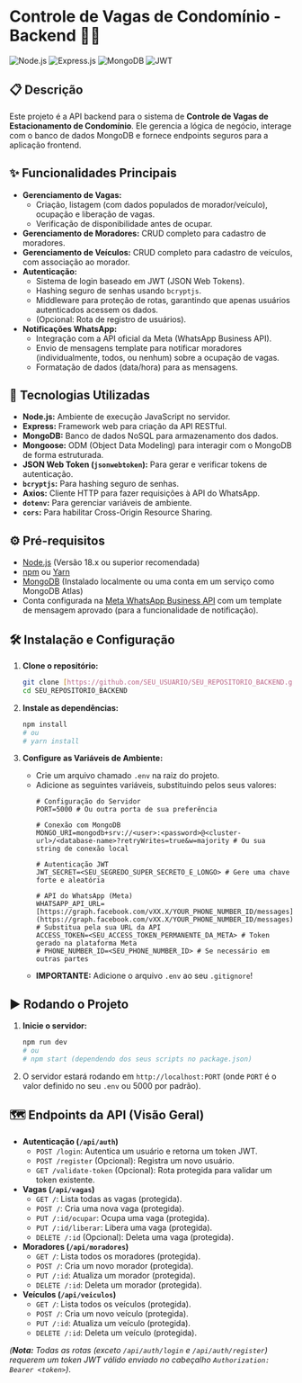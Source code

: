 # Controle de Vagas de Condomínio - Backend 🏢🚗

![Node.js](https://img.shields.io/badge/Node.js-339933?style=for-the-badge&logo=nodedotjs&logoColor=white) ![Express.js](https://img.shields.io/badge/Express.js-000000?style=for-the-badge&logo=express&logoColor=white) ![MongoDB](https://img.shields.io/badge/MongoDB-4EA94B?style=for-the-badge&logo=mongodb&logoColor=white) ![JWT](https://img.shields.io/badge/JWT-000000?style=for-the-badge&logo=jsonwebtokens&logoColor=white)

## 📋 Descrição

Este projeto é a API backend para o sistema de **Controle de Vagas de Estacionamento de Condomínio**. Ele gerencia a lógica de negócio, interage com o banco de dados MongoDB e fornece endpoints seguros para a aplicação frontend.

## ✨ Funcionalidades Principais

* **Gerenciamento de Vagas:**
    * Criação, listagem (com dados populados de morador/veículo), ocupação e liberação de vagas.
    * Verificação de disponibilidade antes de ocupar.
* **Gerenciamento de Moradores:** CRUD completo para cadastro de moradores.
* **Gerenciamento de Veículos:** CRUD completo para cadastro de veículos, com associação ao morador.
* **Autenticação:**
    * Sistema de login baseado em JWT (JSON Web Tokens).
    * Hashing seguro de senhas usando `bcryptjs`.
    * Middleware para proteção de rotas, garantindo que apenas usuários autenticados acessem os dados.
    * (Opcional: Rota de registro de usuários).
* **Notificações WhatsApp:**
    * Integração com a API oficial da Meta (WhatsApp Business API).
    * Envio de mensagens template para notificar moradores (individualmente, todos, ou nenhum) sobre a ocupação de vagas.
    * Formatação de dados (data/hora) para as mensagens.

## 🚀 Tecnologias Utilizadas

* **Node.js:** Ambiente de execução JavaScript no servidor.
* **Express:** Framework web para criação da API RESTful.
* **MongoDB:** Banco de dados NoSQL para armazenamento dos dados.
* **Mongoose:** ODM (Object Data Modeling) para interagir com o MongoDB de forma estruturada.
* **JSON Web Token (`jsonwebtoken`):** Para gerar e verificar tokens de autenticação.
* **`bcryptjs`:** Para hashing seguro de senhas.
* **Axios:** Cliente HTTP para fazer requisições à API do WhatsApp.
* **`dotenv`:** Para gerenciar variáveis de ambiente.
* **`cors`:** Para habilitar Cross-Origin Resource Sharing.

## ⚙️ Pré-requisitos

* [Node.js](https://nodejs.org/) (Versão 18.x ou superior recomendada)
* [npm](https://www.npmjs.com/) ou [Yarn](https://yarnpkg.com/)
* [MongoDB](https://www.mongodb.com/try/download/community) (Instalado localmente ou uma conta em um serviço como MongoDB Atlas)
* Conta configurada na [Meta WhatsApp Business API](https://developers.facebook.com/docs/whatsapp/cloud-api/) com um template de mensagem aprovado (para a funcionalidade de notificação).

## 🛠️ Instalação e Configuração

1.  **Clone o repositório:**
    ```bash
    git clone [https://github.com/SEU_USUARIO/SEU_REPOSITORIO_BACKEND.git](https://github.com/SEU_USUARIO/SEU_REPOSITORIO_BACKEND.git)
    cd SEU_REPOSITORIO_BACKEND
    ```

2.  **Instale as dependências:**
    ```bash
    npm install
    # ou
    # yarn install
    ```

3.  **Configure as Variáveis de Ambiente:**
    * Crie um arquivo chamado `.env` na raiz do projeto.
    * Adicione as seguintes variáveis, substituindo pelos seus valores:
        ```.env
        # Configuração do Servidor
        PORT=5000 # Ou outra porta de sua preferência

        # Conexão com MongoDB
        MONGO_URI=mongodb+srv://<user>:<password>@<cluster-url>/<database-name>?retryWrites=true&w=majority # Ou sua string de conexão local

        # Autenticação JWT
        JWT_SECRET=<SEU_SEGREDO_SUPER_SECRETO_E_LONGO> # Gere uma chave forte e aleatória

        # API do WhatsApp (Meta)
        WHATSAPP_API_URL=[https://graph.facebook.com/vXX.X/YOUR_PHONE_NUMBER_ID/messages](https://graph.facebook.com/vXX.X/YOUR_PHONE_NUMBER_ID/messages) # Substitua pela sua URL da API
        ACCESS_TOKEN=<SEU_ACCESS_TOKEN_PERMANENTE_DA_META> # Token gerado na plataforma Meta
        # PHONE_NUMBER_ID=<SEU_PHONE_NUMBER_ID> # Se necessário em outras partes
        ```
    * **IMPORTANTE:** Adicione o arquivo `.env` ao seu `.gitignore`!

## ▶️ Rodando o Projeto

1.  **Inicie o servidor:**
    ```bash
    npm run dev
    # ou
    # npm start (dependendo dos seus scripts no package.json)
    ```
2.  O servidor estará rodando em `http://localhost:PORT` (onde `PORT` é o valor definido no seu `.env` ou 5000 por padrão).

## 🗺️ Endpoints da API (Visão Geral)

* **Autenticação (`/api/auth`)**
    * `POST /login`: Autentica um usuário e retorna um token JWT.
    * `POST /register` (Opcional): Registra um novo usuário.
    * `GET /validate-token` (Opcional): Rota protegida para validar um token existente.
* **Vagas (`/api/vagas`)**
    * `GET /`: Lista todas as vagas (protegida).
    * `POST /`: Cria uma nova vaga (protegida).
    * `PUT /:id/ocupar`: Ocupa uma vaga (protegida).
    * `PUT /:id/liberar`: Libera uma vaga (protegida).
    * `DELETE /:id` (Opcional): Deleta uma vaga (protegida).
* **Moradores (`/api/moradores`)**
    * `GET /`: Lista todos os moradores (protegida).
    * `POST /`: Cria um novo morador (protegida).
    * `PUT /:id`: Atualiza um morador (protegida).
    * `DELETE /:id`: Deleta um morador (protegida).
* **Veículos (`/api/veiculos`)**
    * `GET /`: Lista todos os veículos (protegida).
    * `POST /`: Cria um novo veículo (protegida).
    * `PUT /:id`: Atualiza um veículo (protegida).
    * `DELETE /:id`: Deleta um veículo (protegida).

*(**Nota:** Todas as rotas (exceto `/api/auth/login` e `/api/auth/register`) requerem um token JWT válido enviado no cabeçalho `Authorization: Bearer <token>`)*.

